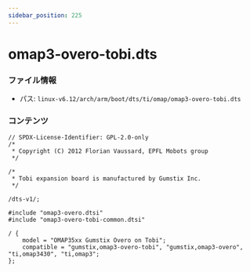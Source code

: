 ```yaml
---
sidebar_position: 225
---
```

# omap3-overo-tobi.dts

### ファイル情報

- パス: `linux-v6.12/arch/arm/boot/dts/ti/omap/omap3-overo-tobi.dts`

### コンテンツ

```dts
// SPDX-License-Identifier: GPL-2.0-only
/*
 * Copyright (C) 2012 Florian Vaussard, EPFL Mobots group
 */

/*
 * Tobi expansion board is manufactured by Gumstix Inc.
 */

/dts-v1/;

#include "omap3-overo.dtsi"
#include "omap3-overo-tobi-common.dtsi"

/ {
	model = "OMAP35xx Gumstix Overo on Tobi";
	compatible = "gumstix,omap3-overo-tobi", "gumstix,omap3-overo", "ti,omap3430", "ti,omap3";
};


```
